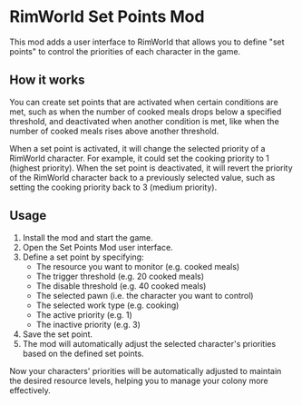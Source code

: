 # RimWorld Set Points Mod

This mod adds a user interface to RimWorld that allows you to define "set points" to control the priorities of each character in the game.

## How it works

You can create set points that are activated when certain conditions are met, such as when the number of cooked meals drops below a specified threshold, and deactivated when another condition is met, like when the number of cooked meals rises above another threshold.

When a set point is activated, it will change the selected priority of a RimWorld character. For example, it could set the cooking priority to 1 (highest priority). When the set point is deactivated, it will revert the priority of the RimWorld character back to a previously selected value, such as setting the cooking priority back to 3 (medium priority).

## Usage

1. Install the mod and start the game.
2. Open the Set Points Mod user interface.
3. Define a set point by specifying:
   - The resource you want to monitor (e.g. cooked meals)
   - The trigger threshold (e.g. 20 cooked meals)
   - The disable threshold (e.g. 40 cooked meals)
   - The selected pawn (i.e. the character you want to control)
   - The selected work type (e.g. cooking)
   - The active priority (e.g. 1)
   - The inactive priority (e.g. 3)
4. Save the set point.
5. The mod will automatically adjust the selected character's priorities based on the defined set points.

Now your characters' priorities will be automatically adjusted to maintain the desired resource levels, helping you to manage your colony more effectively.
